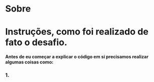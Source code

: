 # Sobre





# Instruções, como foi realizado de fato o desafio.

#### Antes de eu começar a explicar o código em si precisamos realizar algumas coisas como:


### **1.**